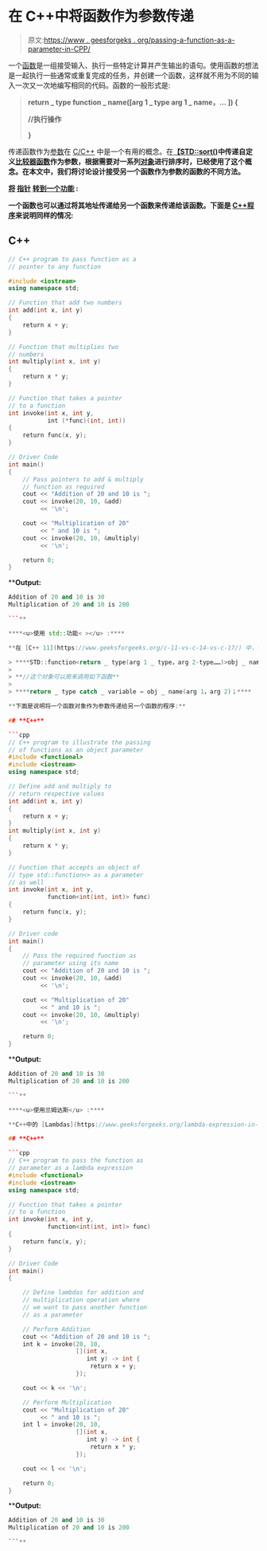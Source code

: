 # 在 C++中将函数作为参数传递

> 原文:[https://www . geesforgeks . org/passing-a-function-as-a-parameter-in-CPP/](https://www.geeksforgeeks.org/passing-a-function-as-a-parameter-in-cpp/)

一个[函数](https://www.geeksforgeeks.org/functions-in-c/)是一组接受输入、执行一些特定计算并产生输出的语句。使用函数的想法是一起执行一些通常或重复完成的任务，并创建一个函数，这样就不用为不同的输入一次又一次地编写相同的代码。函数的一般形式是:

> **return _ type function _ name([arg 1 _ type arg 1 _ name，… ]) {**
> 
> **//执行操作**
> 
> **}**

传递函数作为[参数](https://www.geeksforgeeks.org/command-line-arguments-in-c-cpp/)在 [C/C++](https://www.geeksforgeeks.org/difference-between-c-and-c/) 中是一个有用的概念。在[**【STD::sort()**](https://www.geeksforgeeks.org/sort-c-stl/)**中传递自定义[比较器函数](https://www.geeksforgeeks.org/comparator-class-in-c-with-examples/)作为参数，根据需要对一系列[对象](https://www.geeksforgeeks.org/c-classes-and-objects/)进行排序时，已经使用了这个概念。在本文中，我们将讨论设计接受另一个函数作为参数的函数的不同方法。**

****<u>将</u>** [**<u>指针</u>**](https://www.geeksforgeeks.org/pointers-in-c-and-c-set-1-introduction-arithmetic-and-array/) **<u>转到一个功能</u> :****

**一个函数也可以通过将其地址传递给另一个函数来传递给该函数。下面是 [C++程序](https://www.geeksforgeeks.org/c-plus-plus/)来说明同样的情况:**

## **C++**

```cpp
// C++ program to pass function as a
// pointer to any function

#include <iostream>
using namespace std;

// Function that add two numbers
int add(int x, int y)
{
    return x + y;
}

// Function that multiplies two
// numbers
int multiply(int x, int y)
{
    return x * y;
}

// Function that takes a pointer
// to a function
int invoke(int x, int y,
           int (*func)(int, int))
{
    return func(x, y);
}

// Driver Code
int main()
{
    // Pass pointers to add & multiply
    // function as required
    cout << "Addition of 20 and 10 is ";
    cout << invoke(20, 10, &add)
         << '\n';

    cout << "Multiplication of 20"
         << " and 10 is ";
    cout << invoke(20, 10, &multiply)
         << '\n';

    return 0;
}
```

****Output:**

```cpp
Addition of 20 and 10 is 30
Multiplication of 20 and 10 is 200

```** 

****<u>使用 std::功能< ></u> :****

**在 [C++ 11](https://www.geeksforgeeks.org/c-11-vs-c-14-vs-c-17/) 中，有一个 std::function < > [模板](https://www.geeksforgeeks.org/templates-cpp/)类，允许将函数作为对象传递。std::function < > 的一个[对象可以如下创建。](https://www.geeksforgeeks.org/c-classes-and-objects/)**

> ****STD::function<return _ type(arg 1 _ type，arg 2-type……)>obj _ name****
> 
> **//这个对象可以用来调用如下函数**
> 
> ****return _ type catch _ variable = obj _ name(arg 1，arg 2)；****

**下面是说明将一个函数对象作为参数传递给另一个函数的程序:**

## **C++**

```cpp
// C++ program to illustrate the passing
// of functions as an object parameter
#include <functional>
#include <iostream>
using namespace std;

// Define add and multiply to
// return respective values
int add(int x, int y)
{
    return x + y;
}
int multiply(int x, int y)
{
    return x * y;
}

// Function that accepts an object of
// type std::function<> as a parameter
// as well
int invoke(int x, int y,
           function<int(int, int)> func)
{
    return func(x, y);
}

// Driver code
int main()
{
    // Pass the required function as
    // parameter using its name
    cout << "Addition of 20 and 10 is ";
    cout << invoke(20, 10, &add)
         << '\n';

    cout << "Multiplication of 20"
         << " and 10 is ";
    cout << invoke(20, 10, &multiply)
         << '\n';

    return 0;
}
```

****Output:**

```cpp
Addition of 20 and 10 is 30
Multiplication of 20 and 10 is 200

```** 

****<u>使用兰姆达斯</u> :****

**C++中的 [Lambdas](https://www.geeksforgeeks.org/lambda-expression-in-c/) 提供了一种定义内联、一次性、匿名函数对象的方法。这些 lambdas 可以在需要传递函数作为参数的地方定义。下面是 C++程序来说明同样的情况:**

## **C++**

```cpp
// C++ program to pass the function as
// parameter as a lambda expression
#include <functional>
#include <iostream>
using namespace std;

// Function that takes a pointer
// to a function
int invoke(int x, int y,
           function<int(int, int)> func)
{
    return func(x, y);
}

// Driver Code
int main()
{

    // Define lambdas for addition and
    // multiplication operation where
    // we want to pass another function
    // as a parameter

    // Perform Addition
    cout << "Addition of 20 and 10 is ";
    int k = invoke(20, 10,
                   [](int x,
                      int y) -> int {
                       return x + y;
                   });

    cout << k << '\n';

    // Perform Multiplication
    cout << "Multiplication of 20"
         << " and 10 is ";
    int l = invoke(20, 10,
                   [](int x,
                      int y) -> int {
                       return x * y;
                   });

    cout << l << '\n';

    return 0;
}
```

****Output:**

```cpp
Addition of 20 and 10 is 30
Multiplication of 20 and 10 is 200

```**